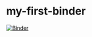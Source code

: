 # my-first-binder

[![Binder](https://mybinder.org/badge_logo.svg)](https://mybinder.org/v2/gh/Rohan-Keshavan/my-first-binder/HEAD)

